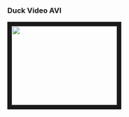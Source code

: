 ### Duck Video AVI

<a href="http://www.youtube.com/watch?feature=player_embedded&v=VbYcOdVX_Bo
" target="_blank"><img src="http://img.youtube.com/vi/VbYcOdVX_Bo/0.jpg" 
 width="240" height="180" border="10" /></a>

<!--
**DiegoFleitas/DiegoFleitas** is a ✨ _special_ ✨ repository because its `README.md` (this file) appears on your GitHub profile.

Here are some ideas to get you started:

- 🔭 I’m currently working on ...
- 🌱 I’m currently learning ...
- 👯 I’m looking to collaborate on ...
- 🤔 I’m looking for help with ...
- 💬 Ask me about ...
- 📫 How to reach me: ...
- 😄 Pronouns: ...
- ⚡ Fun fact: ...
-->
